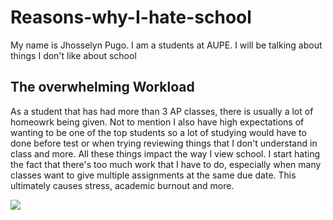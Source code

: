 # Reasons-why-I-hate-school
My name is Jhosselyn Pugo. I am a students at AUPE. I will be talking about things I don't like about school

## The overwhelming Workload 


As a student that has had more than 3 AP classes, there is usually a lot of homeowrk being given. Not to mention I also have high expectations of wanting to be one of the top students so a lot of studying would have to done before test or when trying reviewing things that I don't understand in class and more.
All these things impact the way I view school. I start hating the fact that there's too much work that I have to do, especially when many classes want to give multiple assignments at the same due date. This ultimately causes stress, academic burnout and more.  

![](https://www.shutterstock.com/image-photo/stress-anxiety-multitasking-business-woman-260nw-2212042863.jpg)

